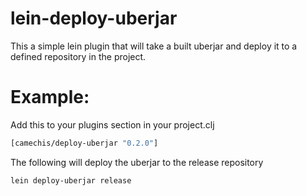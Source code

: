 # lein-deploy-uberjar

This a simple lein plugin that will take a built uberjar and deploy it to a
defined repository in the project.

# Example:

Add this to your plugins section in your project.clj

```clojure
[camechis/deploy-uberjar "0.2.0"]
```

The following will deploy the uberjar to the release repository

```
lein deploy-uberjar release
```
